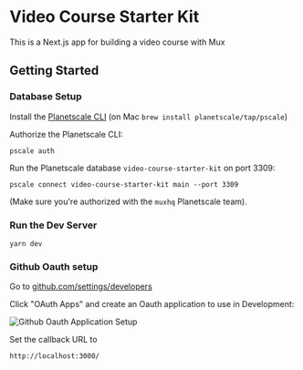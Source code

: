 # Video Course Starter Kit

This is a Next.js app for building a video course with Mux

## Getting Started

### Database Setup

Install the [Planetscale CLI](https://github.com/planetscale/cli) (on Mac `brew install planetscale/tap/pscale`)

Authorize the Planetscale CLI:

```
pscale auth
```

Run the Planetscale database `video-course-starter-kit` on port 3309:

```
pscale connect video-course-starter-kit main --port 3309
```

(Make sure you're authorized with the `muxhq` Planetscale team).

### Run the Dev Server

```
yarn dev
```

### Github Oauth setup

Go to [github.com/settings/developers](https://github.com/settings/developers)

Click "OAuth Apps" and create an Oauth application to use in Development:

![Github Oauth Application Setup](./screenshots/github-oauth.png)

Set the callback URL to 

```
http://localhost:3000/
```
